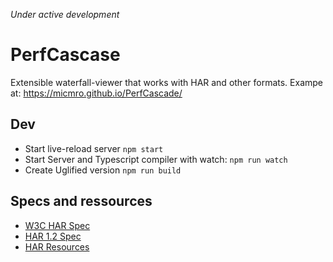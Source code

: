 *Under active development*

# PerfCascase
Extensible waterfall-viewer that works with HAR and other formats.
Exampe at: https://micmro.github.io/PerfCascade/

## Dev
- Start live-reload server `npm start`
- Start Server and Typescript compiler with watch: `npm run watch`
- Create Uglified version `npm run build`


## Specs and ressources

- [W3C HAR Spec](https://w3c.github.io/web-performance/specs/HAR/Overview.html)
- [HAR 1.2 Spec](http://www.softwareishard.com/blog/har-12-spec)
- [HAR Resources](https://github.com/ahmadnassri/har-resources)
